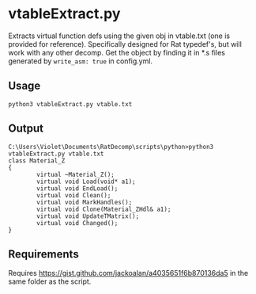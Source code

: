 # vtableExtract.py

Extracts virtual function defs using the given obj in vtable.txt (one is provided for reference).  Specifically designed for Rat typedef's, but will work with any other decomp.  Get the object by finding it in *.s files generated by `write_asm: true` in config.yml.

## Usage

`python3 vtableExtract.py vtable.txt`

## Output

```
C:\Users\Violet\Documents\RatDecomp\scripts\python>python3 vtableExtract.py vtable.txt
class Material_Z
{
        virtual ~Material_Z();
        virtual void Load(void* a1);
        virtual void EndLoad();
        virtual void Clean();
        virtual void MarkHandles();
        virtual void Clone(Material_ZHdl& a1);
        virtual void UpdateTMatrix();
        virtual void Changed();
}
```

## Requirements

Requires https://gist.github.com/jackoalan/a4035651f6b870136da5 in the same folder as the script.
